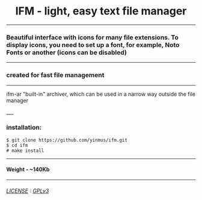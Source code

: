 



<div align="center">
<H1>IFM - light, easy text file manager</H1>
</div>

____

<p>
<H3>Beautiful interface with icons for many file extensions. To display icons, you need to set up a font, for example, Noto Fonts or another (icons can be disabled)</H3>
</p>

___

<p>
  <H3> created for fast file management </H3>  
</p>

___

<p>

ifm-ar "built-in" archiver, which can be used in a narrow way outside the file manager

</p>
___

### installation:

```
$ git clone https://github.com/yinmus/ifm.git
$ cd ifm
# make install 
```
____


#### Weight - ~140Kb
___




###### [LICENSE](LICENSE) : [GPLv3](https://www.gnu.org/licenses/gpl-3.0.ru.html)
